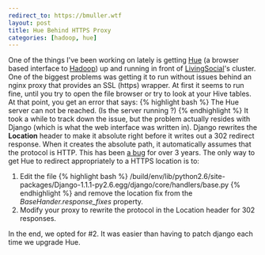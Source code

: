 ```yaml
---
redirect_to: https://bmuller.wtf
layout: post
title: Hue Behind HTTPS Proxy
categories: [hadoop, hue]
---
```

One of the things I've been working on lately is getting [Hue](https://github.com/cloudera/hue) (a browser based interface to [Hadoop](http://hadoop.apache.org/)) 
up and running in front of [LivingSocial](http://livingsocial.com)'s cluster.  One of the biggest problems was getting it to run without issues behind an nginx
proxy that provides an SSL (https) wrapper.  At first it seems to run fine, until you try to open the file browser or try to look at your Hive tables.  At that
point, you get an error that says:
{% highlight bash %}
The Hue server can not be reached. (Is the server running ?)
{% endhighlight %}
It took a while to track down the issue, but the problem actually resides with Django (which is what the web interface was written in).  Django rewrites
the **Location** header to make it absolute right before it writes out a 302 redirect response.  When it creates the absolute path, it automatically assumes that the 
protocol is HTTP.  This has been [a bug](http://code.djangoproject.com/ticket/6548) for over 3 years.  The only way to get Hue to redirect appropriately to 
a HTTPS location is to:

 1. Edit the file {% highlight bash %} /build/env/lib/python2.6/site-packages/Django-1.1.1-py2.6.egg/django/core/handlers/base.py {% endhighlight %} and remove the location fix from the *BaseHander.response_fixes* property.
 2. Modify your proxy to rewrite the protocol in the Location header for 302 responses.

In the end, we opted for #2.  It was easier than having to patch django each time we upgrade Hue.
